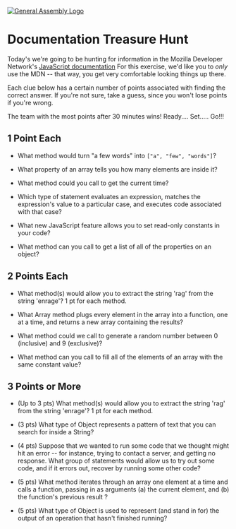 [![General Assembly Logo](https://camo.githubusercontent.com/1a91b05b8f4d44b5bbfb83abac2b0996d8e26c92/687474703a2f2f692e696d6775722e636f6d2f6b6538555354712e706e67)](https://generalassemb.ly/education/web-development-immersive)

# Documentation Treasure Hunt

<!--
  title: MDN Documentation Treasure Hunt
  type: lesson
  estimated duration: 30 min
  creator: Matt Brendzel
  competencies: JavaScript, reading documentation
-->

Today's we're going to be hunting for information in the Mozilla Developer
Network's [JavaScript documentation](https://developer.mozilla.org/en-US/docs/Web/JavaScript/Reference)
For this exercise, we'd like you to _only_ use the MDN -- that way, you get
very comfortable looking things up there.

Each clue below has a certain number of points associated with finding the
correct answer. If you're not sure, take a guess, since you won't lose points
if you're wrong.

The team with the most points after 30 minutes wins!
Ready.... Set..... Go!!!

## 1 Point Each

-   What method would turn "a few words" into `["a", "few", "words"]`?

-   What property of an array tells you how many elements are inside it?

-   What method could you call to get the current time?

-   Which type of statement evaluates an expression, matches the expression's
    value to a particular case, and executes code associated with that case?

-   What new JavaScript feature allows you to set read-only constants in
    your code?

-   What method can you call to get a list of all of the properties on an
    object?

## 2 Points Each

-   What method(s) would allow you to extract the string 'rag' from the string
    'enrage'? 1 pt for each method.

-   What Array method plugs every element in the array into a function, one at
    a time, and returns a new array containing the results?

-   What method could we call to generate a random number between 0
    (inclusive) and 9 (exclusive)?

-   What method can you call to fill all of the elements of an array with the
    same constant value?

## 3 Points or More

-   (Up to 3 pts) What method(s) would allow you to extract the string 'rag'
    from the string 'enrage'? 1 pt for each method.

-   (3 pts) What type of Object represents a pattern of text that you can
    search for inside a String?

-   (4 pts) Suppose that we wanted to run some code that we thought might hit an
    error -- for instance, trying to contact a server, and getting no response.
    What group of statements would allow us to try out some code, and if it
    errors out, recover by running some other code?

-   (5 pts) What method iterates through an array one element at a time and
    calls a function, passing in as arguments
    (a) the current element, and
    (b) the function's previous result
    ?

-   (5 pts) What type of Object is used to represent (and stand in for) the
    output of an operation that hasn't finished running?
